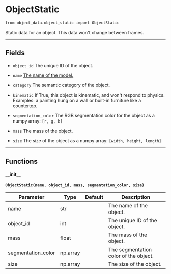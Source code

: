# ObjectStatic

`from object_data.object_static import ObjectStatic`

Static data for an object. This data won't change between frames.

***

## Fields

- `object_id` The unique ID of the object.

- `name` [The name of the model.](https://github.com/threedworld-mit/tdw/blob/master/Documentation/python/librarian/model_librarian.md)

- `category` The semantic category of the object.

- `kinematic` If True, this object is kinematic, and won't respond to physics. 
Examples: a painting hung on a wall or built-in furniture like a countertop.

- `segmentation_color` The RGB segmentation color for the object as a numpy array: `[r, g, b]`

- `mass` The mass of the object.

- `size` The size of the object as a numpy array: `[width, height, length]`

***

## Functions

#### \_\_init\_\_

**`ObjectStatic(name, object_id, mass, segmentation_color, size)`**

| Parameter | Type | Default | Description |
| --- | --- | --- | --- |
| name |  str |  | The name of the object. |
| object_id |  int |  | The unique ID of the object. |
| mass |  float |  | The mass of the object. |
| segmentation_color |  np.array |  | The segmentation color of the object. |
| size |  np.array |  | The size of the object. |

